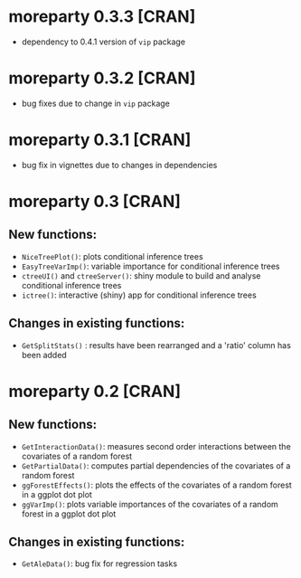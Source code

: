 # moreparty 0.3.3 [CRAN]

* dependency to 0.4.1 version of `vip` package 


# moreparty 0.3.2 [CRAN]

* bug fixes due to change in `vip` package


# moreparty 0.3.1 [CRAN]

* bug fix in vignettes due to changes in dependencies


# moreparty 0.3 [CRAN]

## New functions:

* `NiceTreePlot()`: plots conditional inference trees
* `EasyTreeVarImp()`: variable importance for conditional inference trees
* `ctreeUI()` and `ctreeServer()`: shiny module to build and analyse conditional inference trees
* `ictree()`: interactive (shiny) app for conditional inference trees
 
## Changes in existing functions:

* `GetSplitStats()` : results have been rearranged and a 'ratio' column has been added



# moreparty 0.2 [CRAN]

## New functions:

* `GetInteractionData()`: measures second order interactions between the covariates of a random forest
* `GetPartialData()`: computes partial dependencies of the covariates of a random forest
* `ggForestEffects()`: plots the effects of the covariates of a random forest in a ggplot dot plot
* `ggVarImp()`: plots variable importances of the covariates of a random forest in a ggplot dot plot

## Changes in existing functions:

* `GetAleData()`: bug fix for regression tasks